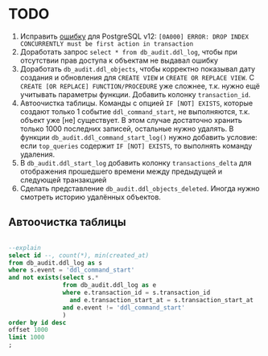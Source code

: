# TODO

1. Исправить [ошибку](https://github.com/rin-nas/postgresql-patterns-library/issues/4) для PostgreSQL v12: `[0A000] ERROR: DROP INDEX CONCURRENTLY must be first action in transaction`
1. Доработать запрос `select * from db_audit.ddl_log`, чтобы при отсутствии прав доступа к объектам не выдавал ошибку
1. Доработать `db_audit.ddl_objects`, чтобы корректно показывал дату создания и обновления для `CREATE VIEW` и `CREATE OR REPLACE VIEW`.
   С `CREATE [OR REPLACE] FUNCTION/PROCEDURE` уже сложнее, т.к. нужно ещё учитывать параметры функции. Добавить колонку `transaction_id`.
1. Автоочистка таблицы. Команды с опцией `IF [NOT] EXISTS`, которые создают только 1 событие `ddl_command_start`, не выполняются, т.к. объект уже [не] существует. 
   В этом случае достаточно хранить только 1000 последних записей, остальные нужно удалять. 
   В функции `db_audit.ddl_command_start_log()` нужно добавить условие: если `top_queries` содержит `IF [NOT] EXISTS`, то выполнять команду удаления.
1. В `db_audit.ddl_start_log` добавить колонку `transactions_delta` для отображения прошедшего времени между предыдущей и следующей транзакцией
1. Сделать представление `db_audit.ddl_objects_deleted`. Иногда нужно смотреть историю удалённых объектов.

## Автоочистка таблицы

```sql

--explain
select id --, count(*), min(created_at)
from db_audit.ddl_log as s
where s.event = 'ddl_command_start'
and not exists(select s.*
               from db_audit.ddl_log as e
               where e.transaction_id = s.transaction_id
                 and e.transaction_start_at = s.transaction_start_at
               and e.event != 'ddl_command_start'
               )
order by id desc
offset 1000
limit 1000
;
```
